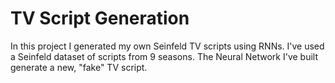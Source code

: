 # TV Script Generation

In this project I generated my own Seinfeld TV scripts using RNNs. I've used a Seinfeld dataset of scripts from 9 seasons. 
The Neural Network I've built generate a new, "fake" TV script.
